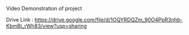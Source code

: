 Video Demonstration of project

Drive Link : https://drive.google.com/file/d/1OQYRDQZm_90O4PpR3nhb-KbmBj_rWh83/view?usp=sharing
